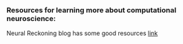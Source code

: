 ### Resources for learning more about computational neuroscience:

Neural Reckoning blog has some good resources  [link](http://neural-reckoning.org/comp-neuro-resources.html)
